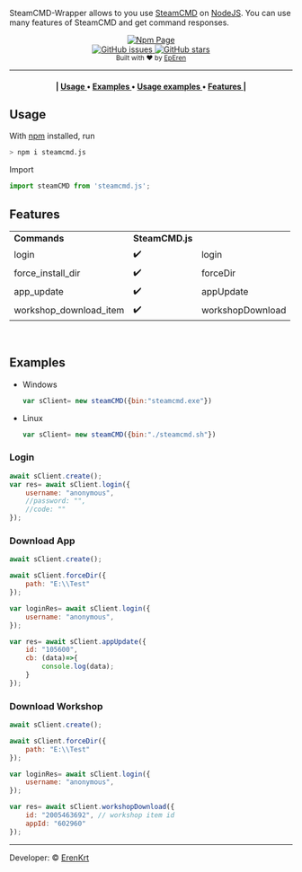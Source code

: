SteamCMD-Wrapper allows to you use [SteamCMD](https://developer.valvesoftware.com/wiki/SteamCMD) on [NodeJS](https://nodejs.org). You can use many features of SteamCMD and get command responses.
<div align="center">
    <a href="https://www.npmjs.com/package/SteamCMD.js">
        <img alt="Npm Page" src="https://img.shields.io/badge/SteamCMD.js-red?style=for-the-badge&logo=npm">
    </a>
    <br>
    <a href="https://github.com/ErenKrt/SteamCMD.js/issues">
        <img alt="GitHub issues" src="https://img.shields.io/github/issues/ErenKrt/SteamCMD.js?style=for-the-badge">
    </a>
    <a href="https://github.com/ErenKrt/steamcmd.js/stargazers">
        <img alt="GitHub stars" src="https://img.shields.io/github/stars/ErenKrt/SteamCMD.js?style=for-the-badge">
    </a>
</div>
<div align="center">
  <sub>Built with ❤︎ by
  <a href="https://instagram.com/ep.eren/">EpEren</a>
</div>
<hr>
<div align="center">
  <h4>
  |
    <a href="#usage">
      Usage
    </a>
    •
     <a href="#examples">
      Examples
    </a>
    •
    <a href="#usage-examples">
      Usage examples
    </a>
    •
    <a href="#features">
      Features
    </a>
    |
  </h4>
</div>

## Usage
With [npm](https://npmjs.org/) installed, run
<br>
```sh
> npm i steamcmd.js
```
Import
```js
import steamCMD from 'steamcmd.js';
```

## Features
<table>

<tr>
    <td><b>Commands</b></td>
    <td><b>SteamCMD.js</b></td>
    <td></td>
</tr>

<tr>
    <td>login</td>
    <td>✔️</td>
    <td>login</td>
</tr>
<tr>
    <td>force_install_dir</td>
    <td>✔️</td>
    <td>forceDir</td>
</tr>
<tr>
    <td>app_update</td>
    <td>✔️</td>
    <td>appUpdate</td>
</tr>
<tr>
    <td>workshop_download_item</td>
    <td>✔️</td>
    <td>workshopDownload</td>
</tr>

</table>



<br>

## Examples
- Windows
    ```js
    var sClient= new steamCMD({bin:"steamcmd.exe"})
    ```
- Linux

    ```js
    var sClient= new steamCMD({bin:"./steamcmd.sh"})
    ```

### Login
```js
await sClient.create();
var res= await sClient.login({
    username: "anonymous",
    //password: "",
    //code: ""
});
```

### Download App
```js
await sClient.create();

await sClient.forceDir({
    path: "E:\\Test"
});

var loginRes= await sClient.login({
    username: "anonymous",
});

var res= await sClient.appUpdate({
    id: "105600",
    cb: (data)=>{
        console.log(data);
    }
});
```

### Download Workshop
```js
await sClient.create();

await sClient.forceDir({
    path: "E:\\Test"
});

var loginRes= await sClient.login({
    username: "anonymous",
});

var res= await sClient.workshopDownload({
    id: "2005463692", // workshop item id
    appId: "602960"
});
```
<hr>

Developer: &copy; [ErenKrt](https://www.instagram.com/ep.eren/)